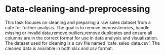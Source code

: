 # Data-cleaning-and-preprocessing

This task focuses on cleaning and preparing a raw sales dataset from a cafe for further analysis. The goal is to remove inconsistencies, handle missing or invalid data,remove outliers,remove duplicates and ensure all columns are in the correct format for use in data analysis and visualization.
The dataset used for cleaning is a csv file named 'cafe_sales_data.csv'.
The cleaned data is available in both xlsx and csv format.

